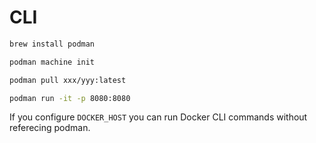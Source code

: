# CLI

```sh
brew install podman
```
```sh
podman machine init
```
```sh
podman pull xxx/yyy:latest
```
```sh
podman run -it -p 8080:8080
```

If you configure `DOCKER_HOST` you can run Docker CLI commands without referecing podman.
